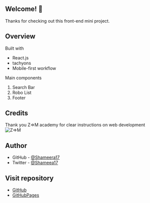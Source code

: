 ## Welcome! 👋

Thanks for checking out this front-end mini project.

## Overview

Built with

- React.js
- tachyons
- Mobile-first workflow


Main components 
1. Search Bar
2. Robo List
3. Footer

## Credits

Thank you Z=>M academy for clear instructions on web development
![Z=>M](https://zerotomastery.io/)

## Author

- GitHub - [@Shameera17](https://github.com/Shameera17)
- Twitter - [@Shameea17](https://twitter.com/Shameea17)

## Visit repository 

- [GitHub](https://github.com/React-Mini-Projects/Robo-Friends.git)
- [GitHubPages]()